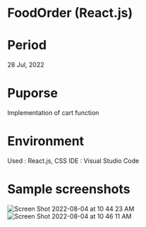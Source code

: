 # FoodOrder (React.js)

# Period
28 Jul, 2022

# Puporse
Implementation of cart function

# Environment
Used : React.js, CSS
IDE : Visual Studio Code

# Sample screenshots 
![Screen Shot 2022-08-04 at 10 44 23 AM](https://user-images.githubusercontent.com/90344204/182905547-ae76ebd5-40df-4909-9208-20c0514208d0.png)
![Screen Shot 2022-08-04 at 10 46 11 AM](https://user-images.githubusercontent.com/90344204/182905864-1cc07fad-2f43-491d-ab0b-edfa47c33914.png)
